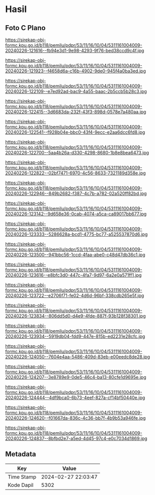 # Hasil

## Foto C Plano

https://sirekap-obj-formc.kpu.go.id/b118/pemilu/pdpr/53/11/16/10/04/5311161004009-20240226-121616--fb94e3d1-9e98-4293-9f76-bed38ccd9c4f.jpg

https://sirekap-obj-formc.kpu.go.id/b118/pemilu/pdpr/53/11/16/10/04/5311161004009-20240226-121923--f4658d6a-c16b-4902-9de0-945f4a0ba3ed.jpg

https://sirekap-obj-formc.kpu.go.id/b118/pemilu/pdpr/53/11/16/10/04/5311161004009-20240226-122109--e7ed92ad-bac9-4a55-baac-2b5ccb5b28c3.jpg

https://sirekap-obj-formc.kpu.go.id/b118/pemilu/pdpr/53/11/16/10/04/5311161004009-20240226-122415--3d6683da-232f-43f3-898d-0578e7a480aa.jpg

https://sirekap-obj-formc.kpu.go.id/b118/pemilu/pdpr/53/11/16/10/04/5311161004009-20240226-122541--f928b04e-bbc0-43f4-9ecc-e2aa6dcc6fd8.jpg

https://sirekap-obj-formc.kpu.go.id/b118/pemilu/pdpr/53/11/16/10/04/5311161004009-20240226-122700--5aa4b26a-d330-4298-8680-1b8e8bea6473.jpg

https://sirekap-obj-formc.kpu.go.id/b118/pemilu/pdpr/53/11/16/10/04/5311161004009-20240226-122822--02bf7471-6970-4c56-8633-7321189d358e.jpg

https://sirekap-obj-formc.kpu.go.id/b118/pemilu/pdpr/53/11/16/10/04/5311161004009-20240226-122946--849b2682-f387-4c7b-a782-02a520ff82bd.jpg

https://sirekap-obj-formc.kpu.go.id/b118/pemilu/pdpr/53/11/16/10/04/5311161004009-20240226-123142--9d658e36-0cab-4074-a5ca-ca89017bb677.jpg

https://sirekap-obj-formc.kpu.go.id/b118/pemilu/pdpr/53/11/16/10/04/5311161004009-20240226-123333--5286628a-bcd1-4775-bc77-a525537870d6.jpg

https://sirekap-obj-formc.kpu.go.id/b118/pemilu/pdpr/53/11/16/10/04/5311161004009-20240226-123500--941bbc56-1ccd-4faa-abe0-c48d47db36c1.jpg

https://sirekap-obj-formc.kpu.go.id/b118/pemilu/pdpr/53/11/16/10/04/5311161004009-20240226-123616--e8bfc3d0-447c-4fa7-9d97-6a2e0a571ff1.jpg

https://sirekap-obj-formc.kpu.go.id/b118/pemilu/pdpr/53/11/16/10/04/5311161004009-20240226-123722--e2706f71-fe02-4d6d-96bf-338cdb265e5f.jpg

https://sirekap-obj-formc.kpu.go.id/b118/pemilu/pdpr/53/11/16/10/04/5311161004009-20240226-123834--806dd5d0-d4e9-4fde-887f-93b128f38301.jpg

https://sirekap-obj-formc.kpu.go.id/b118/pemilu/pdpr/53/11/16/10/04/5311161004009-20240226-123934--5919db04-fdd9-447e-815b-ed2231e28cfc.jpg

https://sirekap-obj-formc.kpu.go.id/b118/pemilu/pdpr/53/11/16/10/04/5311161004009-20240226-124050--7604e4aa-5486-409d-83eb-e00eedc8de28.jpg

https://sirekap-obj-formc.kpu.go.id/b118/pemilu/pdpr/53/11/16/10/04/5311161004009-20240226-124207--3e8789e9-0de5-46c4-ba13-80cfe1d9695e.jpg

https://sirekap-obj-formc.kpu.go.id/b118/pemilu/pdpr/53/11/16/10/04/5311161004009-20240226-124444--4df9bca0-6b73-4eef-827a-cf14bf50440e.jpg

https://sirekap-obj-formc.kpu.go.id/b118/pemilu/pdpr/53/11/16/10/04/5311161004009-20240226-124620--f01667da-836c-4c36-bb7f-4b9b53a946fe.jpg

https://sirekap-obj-formc.kpu.go.id/b118/pemilu/pdpr/53/11/16/10/04/5311161004009-20240226-124837--8bfbd2e7-a5ed-4d45-97c4-e0c7034d1869.jpg


## Metadata

| Key        | Value               |
| ---------- | ------------------- |
| Time Stamp | 2024-02-27 22:03:47 |
| Kode Dapil | 5302                |




